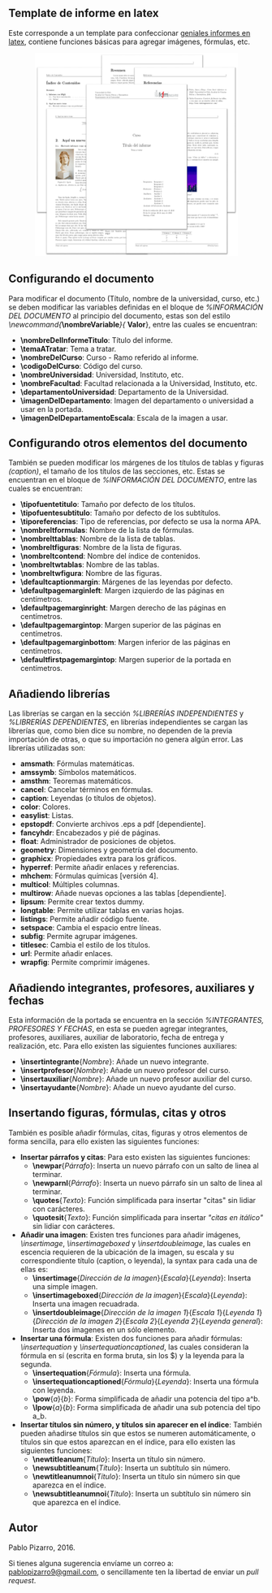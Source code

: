 ## Template de informe en latex
Este corresponde a un template para confeccionar [geniales informes en latex](https://github.com/ppizarror/Template-Informe/blob/master/Informe.pdf), contiene funciones básicas para agregar imágenes, fórmulas, etc.

<p align="center">
  <img src="https://raw.githubusercontent.com/ppizarror/ppizarror.github.io/master/resources/images/informe/informe_data.png" alt="Informe" width="400px" height="400px"/>
</p>

## Configurando el documento
Para modificar el documento (Título, nombre de la universidad, curso, etc.) se deben modificar las variables definidas en el bloque de *%INFORMACIÓN DEL DOCUMENTO* al principio del documento, estas son del estilo _\newcommand{_**\nombreVariable**_}{_ **Valor**}, entre las cuales se encuentran:
+ **\nombreDelInformeTitulo**: Título del informe.
+ **\temaATratar**: Tema a tratar.
+ **\nombreDelCurso**: Curso - Ramo referido al informe.
+ **\codigoDelCurso**: Código del curso.
+ **\nombreUniversidad**: Universidad, Instituto, etc.
+ **\nombreFacultad**: Facultad relacionada a la Universidad, Instituto, etc.
+ **\departamentoUniversidad**: Departamento de la Universidad.
+ **\imagenDelDepartamento**: Imagen del departamento o universidad a usar en la portada.
+ **\imagenDelDepartamentoEscala**: Escala de la imagen a usar.

## Configurando otros elementos del documento
También se pueden modificar los márgenes de los títulos de tablas y figuras _(caption)_, el tamaño de los títulos de las secciones, etc. Estas se encuentran en el bloque de *%INFORMACIÓN DEL DOCUMENTO*, entre las cuales se encuentran:
+ **\tipofuentetitulo**: Tamaño por defecto de los títulos.
+ **\tipofuentesubtitulo**: Tamaño por defecto de los subtítulos.
+ **\tiporeferencias**: Tipo de referencias, por defecto se usa la norma APA.
+ **\nombreltformulas**: Nombre de la lista de fórmulas.
+ **\nombrelttablas**: Nombre de la lista de tablas.
+ **\nombreltfiguras**: Nombre de la lista de figuras.
+ **\nombreltcontend**: Nombre del índice de contenidos.
+ **\nombreltwtablas**: Nombre de las tablas.
+ **\nombreltwfigura**: Nombre de las figuras.
+ **\defaultcaptionmargin**: Márgenes de las leyendas por defecto.
+ **\defaultpagemarginleft**: Margen izquierdo de las páginas en centímetros.
+ **\defaultpagemarginright**: Margen derecho de las páginas en centímetros.
+ **\defaultpagemargintop**: Margen superior de las páginas en centímetros.
+ **\defaultpagemarginbottom**: Margen inferior de las páginas en centímetros.
+ **\defaultfirstpagemargintop**: Margen superior de la portada en centímetros.

## Añadiendo librerías
Las librerías se cargan en la sección *%LIBRERÍAS INDEPENDIENTES* y *%LIBRERÍAS DEPENDIENTES*, en librerías independientes se cargan las librerías que, como bien dice su nombre, no dependen de la previa importación de otras, o que su importación no genera algún error. Las librerías utilizadas son:
+ **amsmath**: Fórmulas matemáticas.
+ **amssymb**: Símbolos matemáticos.
+ **amsthm**: Teoremas matemáticos.
+ **cancel**: Cancelar términos en fórmulas.
+ **caption**: Leyendas (o títulos de objetos).
+ **color**: Colores.
+ **easylist**: Listas.
+ **epstopdf**: Convierte archivos .eps a pdf [dependiente].
+ **fancyhdr**: Encabezados y pié de páginas.
+ **float**: Administrador de posiciones de objetos.
+ **geometry**: Dimensiones y geometría del documento.
+ **graphicx**: Propiedades extra para los gráficos.
+ **hyperref**: Permite añadir enlaces y referencias.
+ **mhchem**:	Fórmulas químicas [versión 4].
+ **multicol**: Múltiples columnas.
+ **multirow**: Añade nuevas opciones a las tablas [dependiente].
+ **lipsum**: Permite crear textos dummy.
+ **longtable**: Permite utilizar tablas en varias hojas.
+ **listings**: Permite añadir código fuente.
+ **setspace**: Cambia el espacio entre líneas.
+ **subfig**: Permite agrupar imágenes.
+ **titlesec**: Cambia el estilo de los títulos.
+ **url**: Permite añadir enlaces.
+ **wrapfig**: Permite comprimir imágenes.

## Añadiendo integrantes, profesores, auxiliares y fechas
Esta información de la portada se encuentra en la sección *%INTEGRANTES, PROFESORES Y FECHAS*, en esta se pueden agregar integrantes, profesores, auxiliares, auxiliar de laboratorio, fecha de entrega y realización, etc. Para ello existen las siguientes funciones auxiliares:
+ **\insertintegrante**{*Nombre*}: Añade un nuevo integrante.
+ **\insertprofesor**{*Nombre*}: Añade un nuevo profesor del curso.
+ **\insertauxiliar**{*Nombre*}: Añade un nuevo profesor auxiliar del curso.
+ **\insertayudante**{*Nombre*}: Añade un nuevo ayudante del curso.

## Insertando figuras, fórmulas, citas y otros
También es posible añadir fórmulas, citas, figuras y otros elementos de forma sencilla, para ello existen las siguientes funciones:
+ **Insertar párrafos y citas**: Para esto existen las siguientes funciones:
  - **\newpar**{*Párrafo*}: Inserta un nuevo párrafo con un salto de linea al terminar.
  - **\newparnl**{*Párrafo*}: Inserta un nuevo párrafo sin un salto de linea al terminar.
  - **\quotes**{*Texto*}: Función simplificada para insertar "citas" sin lidiar con carácteres.
  - **\quotesit**{*Texto*}: Función simplificada para insertar _"citas en itálico"_ sin lidiar con carácteres.
+ **Añadir una imagen**: Existen tres funciones para añadir imágenes, _\insertimage_, _\insertimageboxed_ y _\insertdoubleimage_, las cuales en escencia requieren de la ubicación de la imagen, su escala y su correspondiente título (caption, o leyenda), la syntax para cada una de ellas es:
  - **\insertimage**{*Dirección de la imagen*}{*Escala*}{*Leyenda*}: Inserta una simple imagen.
  - **\insertimageboxed**{*Dirección de la imagen*}{*Escala*}{*Leyenda*}: Inserta una imagen recuadrada.
  - **\insertdoubleimage**{*Dirección de la imagen 1*}{*Escala 1*}{*Leyenda 1*}{*Dirección de la imagen 2*}{*Escala 2*}{*Leyenda 2*}{*Leyenda general*}: Inserta dos imagenes en un sólo elemento.
+ **Insertar una fórmula**: Existen dos funciones para añadir fórmulas: _\insertequation_ y _\insertequationcaptioned_, las cuales consideran la fórmula en sí (escrita en forma bruta, sin los $) y la leyenda para la segunda.
    - **\insertequation**{*Fórmula*}: Inserta una fórmula.
    - **\insertequationcaptioned**{*Fórmula*}{*Leyenda*}: Inserta una fórmula con leyenda.
    - **\pow**{*a*}{*b*}: Forma simplificada de añadir una potencia del tipo a^b.
    - **\lpow**{*a*}{*b*}: Forma simplificada de añadir una sub potencia del tipo a_b.
+ **Insertar títulos sin número, y títulos sin aparecer en el índice**: También pueden añadirse títulos sin que estos se numeren automáticamente, o títulos sin que estos aparezcan en el índice, para ello existen las siguientes funciones:
  - **\newtitleanum**{*Título*}: Inserta un título sin número.
  - **\newsubtitleanum**{*Título*}: Inserta un subtítulo sin número.
  - **\newtitleanumnoi**{*Título*}: Inserta un título sin número sin que aparezca en el índice.
  - **\newsubtitleanumnoi**{*Título*}: Inserta un subtítulo sin número sin que aparezca en el índice.

## Autor
Pablo Pizarro, 2016.

Si tienes alguna sugerencia envíame un correo a: [pablopizarro9@gmail.com](mailto:pablopizarro9@gmail.com), o sencillamente ten la libertad de enviar un _pull request_.
